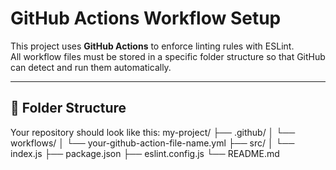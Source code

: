 # GitHub Actions Workflow Setup

This project uses **GitHub Actions** to enforce linting rules with ESLint.  
All workflow files must be stored in a specific folder structure so that GitHub can detect and run them automatically.

---

## 📂 Folder Structure

Your repository should look like this:
my-project/
├── .github/
│ └── workflows/
│ └── your-github-action-file-name.yml
├── src/
│ └── index.js
├── package.json
├── eslint.config.js
└── README.md
